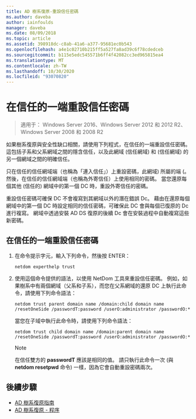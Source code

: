 ```yaml
---
title: AD 樹系復原-重設信任密碼
ms.author: daveba
author: iainfoulds
manager: daveba
ms.date: 08/09/2018
ms.topic: article
ms.assetid: 398918dc-c8ab-41a6-a377-95681ec0b543
ms.openlocfilehash: a4e1c02710b215ff5a527fa8ad39c6f78cdedceb
ms.sourcegitcommit: b115e5edc545571b6ff4f42082cc3ed965815ea4
ms.translationtype: MT
ms.contentlocale: zh-TW
ms.lasthandoff: 10/30/2020
ms.locfileid: "93070820"
---
```

# <a name="resetting-a-trust-password-on-one-side-of-the-trust"></a>在信任的一端重設信任密碼

>適用于： Windows Server 2016、Windows Server 2012 和 2012 R2、Windows Server 2008 和 2008 R2

 如果樹系復原與安全性缺口相關，請使用下列程式，在信任的一端重設信任密碼。 這包括子系和父系網域之間的隱含信任，以及此網域 (信任網域) 和 (信任網域) 的另一個網域之間的明確信任。

 只在信任的信任網域端（也稱為「連入信任」）上重設密碼，此網域) 所屬的端 (。 然後，在信任的信任網域端（也稱為外寄信任）上使用相同的密碼。 當您還原每個其他 (信任的) 網域中的第一個 DC 時，重設外寄信任的密碼。

 重設信任密碼可確保 DC 不會複寫到其網域以外的潛在錯誤 Dc。 藉由在還原每個網域中的第一個 DC 時設定相同的信任密碼，可確保此 DC 會與每個已復原的 Dc 進行複寫。 網域中透過安裝 AD DS 復原的後續 Dc 會在安裝過程中自動複寫這些新密碼。

## <a name="to-reset-a-trust-password-on-one-side-of-the-trust"></a>在信任的一端重設信任密碼

1. 在命令提示字元，輸入下列命令，然後按 ENTER：

   ```
   netdom experthelp trust
   ```

2. 使用這個命令提供的語法，以使用 NetDom 工具來重設信任密碼。
   例如，如果樹系中有兩個網域（父系和子系），而您在父系網域的還原 DC 上執行此命令，請使用下列命令語法：

   ```
   netdom trust parent domain name /domain:child domain name /resetOneSide /passwordT:password /userO:administrator /passwordO:*
   ```

   當您在子域中執行此命令時，請使用下列命令語法：

   ```
   netdom trust child domain name /domain:parent domain name /resetOneSide /passwordT:password /userO:administrator /passwordO:*
   ```

   > [!NOTE]
   > 在信任雙方的 **passwordT** 應該是相同的值。 請只執行此命令一次 (與 **netdom resetpwd** 命令) 一樣，因為它會自動重設密碼兩次。

## <a name="next-steps"></a>後續步驟

- [AD 樹系復原指南](AD-Forest-Recovery-Guide.md)
- [AD 樹系復原 - 程序](AD-Forest-Recovery-Procedures.md)
